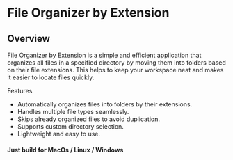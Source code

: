 # File Organizer by Extension

## Overview

File Organizer by Extension is a simple and efficient application that organizes all files in a specified directory by moving them into folders based on their file extensions. This helps to keep your workspace neat and makes it easier to locate files quickly.

Features

*	Automatically organizes files into folders by their extensions.
*	Handles multiple file types seamlessly.
*	Skips already organized files to avoid duplication.
*	Supports custom directory selection.
*	Lightweight and easy to use.

#### Just build for MacOs / Linux / Windows
